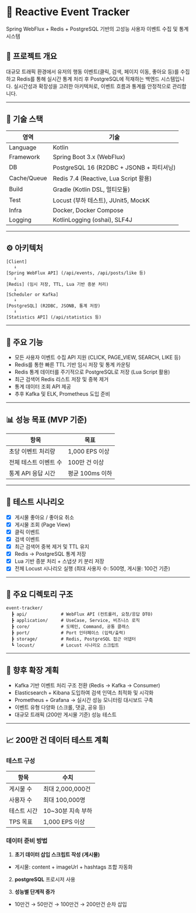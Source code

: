 # 🚀 Reactive Event Tracker

Spring WebFlux + Redis + PostgreSQL 기반의 고성능 사용자 이벤트 수집 및 통계 시스템

## 📌 프로젝트 개요

대규모 트래픽 환경에서 유저의 행동 이벤트(클릭, 검색, 페이지 이동, 좋아요 등)를 수집하고 Redis를 통해 실시간 통계 처리 후 PostgreSQL에 적재하는 백엔드 시스템입니다. 실시간성과 확장성을 고려한 아키텍처로, 이벤트 흐름과 통계를 안정적으로 관리합니다.

---

## 🧱 기술 스택

| 영역       | 기술                                                   |
|------------|--------------------------------------------------------|
| Language   | Kotlin                                                 |
| Framework  | Spring Boot 3.x (WebFlux)                              |
| DB         | PostgreSQL 16 (R2DBC + JSONB + 파티셔닝)              |
| Cache/Queue| Redis 7.4 (Reactive, Lua Script 활용)                  |
| Build      | Gradle (Kotlin DSL, 멀티모듈)                          |
| Test       | Locust (부하 테스트), JUnit5, MockK                    |
| Infra      | Docker, Docker Compose                                 |
| Logging    | KotlinLogging (oshai), SLF4J                           |

---

## ⚙️ 아키텍처

```plaintext
[Client]
   ↓
[Spring WebFlux API] (/api/events, /api/posts/like 등)
   ↓
[Redis] (임시 저장, TTL, Lua 기반 증분 처리)
   ↓
[Scheduler or Kafka]
   ↓
[PostgreSQL] (R2DBC, JSONB, 통계 저장)
   ↓
[Statistics API] (/api/statistics 등)
```

---

## 🎯 주요 기능

- 모든 사용자 이벤트 수집 API 지원 (CLICK, PAGE_VIEW, SEARCH, LIKE 등)
- Redis를 통한 빠른 TTL 기반 임시 저장 및 통계 카운팅
- Redis 통계 데이터를 주기적으로 PostgreSQL로 저장 (Lua Script 활용)
- 최근 검색어 Redis 리스트 저장 및 중복 제거
- 통계 데이터 조회 API 제공
- 추후 Kafka 및 ELK, Prometheus 도입 준비

---

## 📊 성능 목표 (MVP 기준)

| 항목                   | 목표                |
|------------------------|---------------------|
| 초당 이벤트 처리량     | 1,000 EPS 이상       |
| 전체 테스트 이벤트 수  | 100만 건 이상        |
| 통계 API 응답 시간     | 평균 100ms 이하      |

---

## 🧪 테스트 시나리오

- [x] 게시물 좋아요 / 좋아요 취소
- [x] 게시물 조회 (Page View)
- [x] 클릭 이벤트
- [x] 검색 이벤트
- [x] 최근 검색어 중복 제거 및 TTL 유지
- [x] Redis → PostgreSQL 통계 저장
- [x] Lua 기반 증분 처리 + 스냅샷 키 분리 저장
- [x] 전체 Locust 시나리오 실행 (최대 사용자 수: 500명, 게시물: 100건 기준)

---

## 📁 주요 디렉토리 구조

```plaintext
event-tracker/
  ┣ api/             # WebFlux API (컨트롤러, 요청/응답 DTO)
  ┣ application/     # UseCase, Service, 비즈니스 로직
  ┣ core/            # 도메인, Command, 공통 클래스
  ┣ port/            # Port 인터페이스 (입력/출력)
  ┣ storage/         # Redis, PostgreSQL 접근 어댑터
  ┗ locust/          # Locust 시나리오 스크립트
```

---

## 🔄 향후 확장 계획

- Kafka 기반 이벤트 처리 구조 전환 (Redis → Kafka → Consumer)
- Elasticsearch + Kibana 도입하여 검색 인덱스 최적화 및 시각화
- Prometheus + Grafana → 실시간 성능 모니터링 대시보드 구축
- 이벤트 유형 다양화 (스크롤, 댓글, 공유 등)
- 대규모 트래픽 (200만 게시물 기준) 성능 테스트

---

## 📈 200만 건 데이터 테스트 계획

### 테스트 구성

| 항목       | 수치              |
|------------|-------------------|
| 게시물 수   | 최대 2,000,000건   |
| 사용자 수   | 최대 100,000명     |
| 테스트 시간 | 10~30분 지속 부하 |
| TPS 목표    | 1,000 EPS 이상     |

### 데이터 준비 방법

1. **초기 데이터 삽입 스크립트 작성 (게시물)**
  - 게시물: content + imageUrl + hashtags 조합 자동화

2. **postgreSQL** 프로시저 사용


3. **성능별 단계적 증가**
  - 10만건 → 50만건 → 100만건 → 200만건 순차 삽입